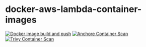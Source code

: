 # docker-aws-lambda-container-images

[![Docker image build and push](https://github.com/poad/docker-aws-lambda-container-images/actions/workflows/main.yml/badge.svg)](https://github.com/poad/docker-aws-lambda-container-images/actions/workflows/main.yml)
[![Anchore Container Scan](https://github.com/poad/docker-aws-lambda-container-images/actions/workflows/anchore-analysis.yml/badge.svg)](https://github.com/poad/docker-aws-lambda-container-images/actions/workflows/anchore-analysis.yml)
[![Trivy Container Scan](https://github.com/poad/docker-aws-lambda-container-images/actions/workflows/trivy-analysis.yml/badge.svg)](https://github.com/poad/docker-aws-lambda-container-images/actions/workflows/trivy-analysis.yml)

